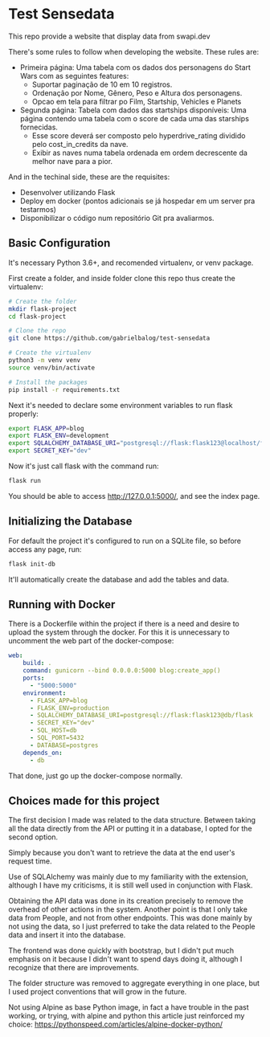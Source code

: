 # Test Sensedata

This repo provide a website that display data from swapi.dev

There's some rules to follow when developing the website. These rules are:
- Primeira página: Uma tabela com os dados dos personagens do Start Wars com as seguintes features:
    - Suportar paginação de 10 em 10 registros.
    - Ordenação por Nome, Gênero, Peso e Altura dos personagens.
    - Opcao em tela para filtrar po Film, Startship, Vehicles e Planets
- Segunda página: Tabela com dados das startships disponíveis: Uma página contendo uma tabela com o score de cada uma das starships fornecidas.
    - Esse score deverá ser composto pelo hyperdrive_rating dividido pelo cost_in_credits da nave.
    - Exibir as naves numa tabela ordenada em ordem decrescente da melhor nave para a pior.

And in the techinal side, these are the requisites:

- Desenvolver utilizando Flask
- Deploy em docker (pontos adicionais se já hospedar em um server pra testarmos)
- Disponibilizar o código num repositório Git pra avaliarmos.


## Basic Configuration

It's necessary Python 3.6+, and recomended virtualenv, or venv package.

First create a folder, and inside folder clone this repo thus create the virtualenv:

``` bash
# Create the folder
mkdir flask-project
cd flask-project

# Clone the repo
git clone https://github.com/gabrielbalog/test-sensedata

# Create the virtualenv
python3 -m venv venv
source venv/bin/activate

# Install the packages
pip install -r requirements.txt
```
Next it's needed to declare some environment variables to run flask properly:

``` bash
export FLASK_APP=blog
export FLASK_ENV=development
export SQLALCHEMY_DATABASE_URI="postgresql://flask:flask123@localhost/flask"
export SECRET_KEY="dev"
```

Now it's just call flask with the command run:

``` bash
flask run
```

You should be able to access http://127.0.0.1:5000/, and see the index page.

## Initializing the Database

For default the project it's configured to run on a SQLite file, so before access any page, run:

``` bash
flask init-db
```

It'll automatically create the database and add the tables and data.

## Running with Docker

There is a Dockerfile within the project if there is a need and desire to upload the system through the docker. For this it is unnecessary to uncomment the web part of the docker-compose:

```yaml
web:
    build: .
    command: gunicorn --bind 0.0.0.0:5000 blog:create_app()
    ports:
      - "5000:5000"
    environment:
      - FLASK_APP=blog
      - FLASK_ENV=production
      - SQLALCHEMY_DATABASE_URI=postgresql://flask:flask123@db/flask
      - SECRET_KEY="dev"
      - SQL_HOST=db
      - SQL_PORT=5432
      - DATABASE=postgres
    depends_on:
      - db
```

That done, just go up the docker-compose normally.

## Choices made for this project

The first decision I made was related to the data structure. Between taking all the data directly from the API or putting it in a database, I opted for the second option.

Simply because you don't want to retrieve the data at the end user's request time.

Use of SQLAlchemy was mainly due to my familiarity with the extension, although I have my criticisms, it is still well used in conjunction with Flask.

Obtaining the API data was done in its creation precisely to remove the overhead of other actions in the system. Another point is that I only take data from People, and not from other endpoints. This was done mainly by not using the data, so I just preferred to take the data related to the People data and insert it into the database.

The frontend was done quickly with bootstrap, but I didn't put much emphasis on it because I didn't want to spend days doing it, although I recognize that there are improvements.

The folder structure was removed to aggregate everything in one place, but I used project conventions that will grow in the future.

Not using Alpine as base Python image, in fact a have trouble in the past working, or trying, with alpine and python this article just reinforced my choice: https://pythonspeed.com/articles/alpine-docker-python/
